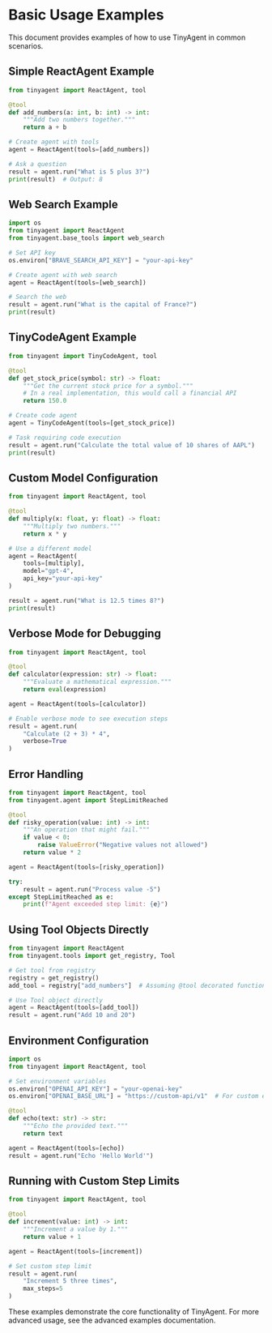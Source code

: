 # Basic Usage Examples

This document provides examples of how to use TinyAgent in common scenarios.

## Simple ReactAgent Example

```python
from tinyagent import ReactAgent, tool

@tool
def add_numbers(a: int, b: int) -> int:
    """Add two numbers together."""
    return a + b

# Create agent with tools
agent = ReactAgent(tools=[add_numbers])

# Ask a question
result = agent.run("What is 5 plus 3?")
print(result)  # Output: 8
```

## Web Search Example

```python
import os
from tinyagent import ReactAgent
from tinyagent.base_tools import web_search

# Set API key
os.environ["BRAVE_SEARCH_API_KEY"] = "your-api-key"

# Create agent with web search
agent = ReactAgent(tools=[web_search])

# Search the web
result = agent.run("What is the capital of France?")
print(result)
```

## TinyCodeAgent Example

```python
from tinyagent import TinyCodeAgent, tool

@tool
def get_stock_price(symbol: str) -> float:
    """Get the current stock price for a symbol."""
    # In a real implementation, this would call a financial API
    return 150.0

# Create code agent
agent = TinyCodeAgent(tools=[get_stock_price])

# Task requiring code execution
result = agent.run("Calculate the total value of 10 shares of AAPL")
print(result)
```

## Custom Model Configuration

```python
from tinyagent import ReactAgent, tool

@tool
def multiply(x: float, y: float) -> float:
    """Multiply two numbers."""
    return x * y

# Use a different model
agent = ReactAgent(
    tools=[multiply],
    model="gpt-4",
    api_key="your-api-key"
)

result = agent.run("What is 12.5 times 8?")
print(result)
```

## Verbose Mode for Debugging

```python
from tinyagent import ReactAgent, tool

@tool
def calculator(expression: str) -> float:
    """Evaluate a mathematical expression."""
    return eval(expression)

agent = ReactAgent(tools=[calculator])

# Enable verbose mode to see execution steps
result = agent.run(
    "Calculate (2 + 3) * 4",
    verbose=True
)
```

## Error Handling

```python
from tinyagent import ReactAgent, tool
from tinyagent.agent import StepLimitReached

@tool
def risky_operation(value: int) -> int:
    """An operation that might fail."""
    if value < 0:
        raise ValueError("Negative values not allowed")
    return value * 2

agent = ReactAgent(tools=[risky_operation])

try:
    result = agent.run("Process value -5")
except StepLimitReached as e:
    print(f"Agent exceeded step limit: {e}")
```

## Using Tool Objects Directly

```python
from tinyagent import ReactAgent
from tinyagent.tools import get_registry, Tool

# Get tool from registry
registry = get_registry()
add_tool = registry["add_numbers"]  # Assuming @tool decorated function

# Use Tool object directly
agent = ReactAgent(tools=[add_tool])
result = agent.run("Add 10 and 20")
```

## Environment Configuration

```python
import os
from tinyagent import ReactAgent, tool

# Set environment variables
os.environ["OPENAI_API_KEY"] = "your-openai-key"
os.environ["OPENAI_BASE_URL"] = "https://custom-api/v1"  # For custom endpoints

@tool
def echo(text: str) -> str:
    """Echo the provided text."""
    return text

agent = ReactAgent(tools=[echo])
result = agent.run("Echo 'Hello World'")
```

## Running with Custom Step Limits

```python
from tinyagent import ReactAgent, tool

@tool
def increment(value: int) -> int:
    """Increment a value by 1."""
    return value + 1

agent = ReactAgent(tools=[increment])

# Set custom step limit
result = agent.run(
    "Increment 5 three times",
    max_steps=5
)
```

These examples demonstrate the core functionality of TinyAgent. For more advanced usage, see the advanced examples documentation.
